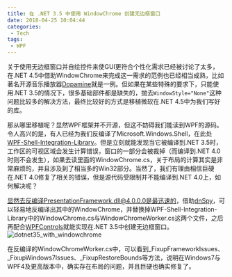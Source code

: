 ```yaml
---
title: 在 .NET 3.5 中使用 WindowChrome 创建无边框窗口
date: 2018-04-25 10:04:44
categories:
 - Tech
tags:
 - WPF
---
```


关于使用无边框窗口并自绘控件来使GUI更符合个性化需求已经被讨论了太多，在.NET 4.5中借助WindowChrome来完成这一需求的范例也已经相当成熟，比如著名开源音乐播放器[Dopamine](https://github.com/digimezzo/Dopamine/)就是一例。但如果在某些特殊的要求下，只能使用.NET 3.5的情况下，很多基础部件都是缺失的，抛去`WindowStyle="None"`这种问题比较多的解决方法，最终比较好的方式是移植微软在.NET 4.5中为我们写好的库。
<!--more-->

那从哪里移植呢？显然WPF框架并不开源，但这不妨碍我们能读到WPF的源码。令人高兴的是，有人已经为我们反编译了Microsoft.Windows.Shell，在此处[WPF-Shell-Integration-Library](https://github.com/oysteinkrog/WPF-Shell-Integration-Library)。但是立刻就能发现当它被编译到.NET 3.5时，工作区的可视区域会发生计算错误，窗口的一部分会被裁掉（而编译到.NET 4.0时则不会发生），如果去读里面的WindowChrome.cs，关于布局的计算其实是非常麻烦的，并且涉及到了相当多的Win32部分。当然了，我们有理由相信巨硬在.NET 4.0修复了相关的错误，但是源代码受限制并不能编译到.NET 4.0上，如何解决呢？

显然去反编译PresentationFramework.dll@4.0.0.0是最迅速的，借助[dnSpy](https://github.com/0xd4d/dnSpy)，可以轻易地反编译出其中的WindowChrome，并替换掉WPF-Shell-Integration-Library中的WindowChrome.cs与WindowChromeWorker.cs这两个文件，之后再配合[WPFControls](https://github.com/digimezzo/WPFControls)就能实现在.NET 3.5中创建无边框窗口。
![dotnet35_with_windowchrome](/content/images/2018/04/dotnet35_with_windowchrome.png)

在反编译的WindowChromeWorker.cs中，可以看到_FixupFrameworkIssues、_FixupWindows7Issues、_FixupRestoreBounds等方法，说明在Windows7与WPF4及更高版本中，确实存在布局的问题，并且巨硬也确实修复了。
